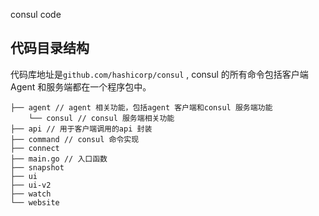 <!-- ---
title: consul code
date: 2019-07-23 21:28:31
category: src, consul
--- -->

consul code


## 代码目录结构

代码库地址是`github.com/hashicorp/consul` , consul 的所有命令包括客户端Agent 和服务端都在一个程序包中。

```
├── agent // agent 相关功能，包括agent 客户端和consul 服务端功能
    └── consul // consul 服务端相关功能
├── api // 用于客户端调用的api 封装
├── command // consul 命令实现
├── connect
├── main.go // 入口函数
├── snapshot
├── ui
├── ui-v2
├── watch
└── website
```
